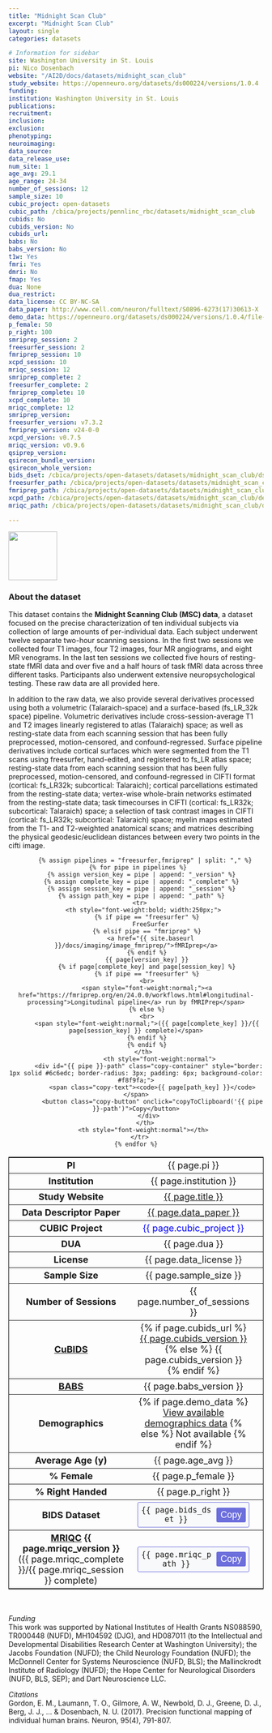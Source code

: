 ```yaml
---
title: "Midnight Scan Club"
excerpt: "Midnight Scan Club"
layout: single
categories: datasets

# Information for sidebar
site: Washington University in St. Louis
pi: Nico Dosenbach
website: "/AI2D/docs/datasets/midnight_scan_club"
study_website: https://openneuro.org/datasets/ds000224/versions/1.0.4
funding: 
institution: Washington University in St. Louis
publications: 
recruitment: 
inclusion: 
exclusion: 
phenotyping: 
neuroimaging: 
data_source: 
data_release_use: 
num_site: 1
age_avg: 29.1
age_range: 24-34
number_of_sessions: 12
sample_size: 10
cubic_project: open-datasets
cubic_path: /cbica/projects/pennlinc_rbc/datasets/midnight_scan_club
cubids: No
cubids_version: No
cubids_url: 
babs: No
babs_version: No
t1w: Yes
fmri: Yes
dmri: No
fmap: Yes
dua: None
dua_restrict: 
data_license: CC BY-NC-SA
data_paper: http://www.cell.com/neuron/fulltext/S0896-6273(17)30613-X
demo_data: https://openneuro.org/datasets/ds000224/versions/1.0.4/file-display/participants.json
p_female: 50
p_right: 100
smriprep_session: 2
freesurfer_session: 2
fmriprep_session: 10
xcpd_session: 10
mriqc_session: 12
smriprep_complete: 2
freesurfer_complete: 2
fmriprep_complete: 10
xcpd_complete: 10
mriqc_complete: 12
smriprep_version: 
freesurfer_version: v7.3.2
fmriprep_version: v24-0-0
xcpd_version: v0.7.5
mriqc_version: v0.9.6
qsiprep_version: 
qsirecon_bundle_version: 
qsirecon_whole_version: 
bids_dset: /cbica/projects/open-datasets/datasets/midnight_scan_club/dset
freesurfer_path: /cbica/projects/open-datasets/datasets/midnight_scan_club/derivatives/fmriprep-24.0.0/sourcedata/freesurfer/
fmriprep_path: /cbica/projects/open-datasets/datasets/midnight_scan_club/derivatives/fmriprep-24.0.0
xcpd_path: /cbica/projects/open-datasets/datasets/midnight_scan_club/derivatives/xcp_d-0.7.5
mriqc_path: /cbica/projects/open-datasets/datasets/midnight_scan_club/ds000224/derivatives/mriqc

---
```

<div style="text-align: left;">
     <img src="{{ site.baseurl }}/assets/images/logos/WashU.png" style="width: auto; height: 10vw;" />
</div>

### About the dataset

This dataset contains the **Midnight Scanning Club (MSC) data**, a dataset focused on the precise characterization of ten individual subjects via collection of large amounts of per-individual data. Each subject underwent twelve separate two-hour scanning sessions. In the first two sessions we collected four T1 images, four T2 images, four MR angiograms, and eight MR venograms. In the last ten sessions we collected five hours of resting-state fMRI data and over five and a half hours of task fMRI data across three different tasks. Participants also underwent extensive neuropsychological testing. These raw data are all provided here.

In addition to the raw data, we also provide several derivatives processed using both a volumetric (Talaraich-space) and a surface-based (fs_LR_32k space) pipeline. Volumetric derivatives include cross-session-average T1 and T2 images linearly registered to atlas (Talaraich) space; as well as resting-state data from each scanning session that has been fully preprocessed, motion-censored, and confound-regressed. Surface pipeline derivatives include cortical surfaces which were segmented from the T1 scans using freesurfer, hand-edited, and registered to fs_LR atlas space; resting-state data from each scanning session that has been fully preprocessed, motion-censored, and confound-regressed in CIFTI format (cortical: fs_LR32k; subcortical: Talaraich); cortical parcellations estimated from the resting-state data; vertex-wise whole-brain networks estimated from the resting-state data; task timecourses in CIFTI (cortical: fs_LR32k; subcortical: Talaraich) space; a selection of task contrast images in CIFTI (cortical: fs_LR32k; subcortical: Talaraich) space; myelin maps estimated from the T1- and T2-weighted anatomical scans; and matrices describing the physical geodesic/euclidean distances between every two points in the cifti image.

<div class="table" align="center">
  <table style="text-align:center; width:100%; font-size:18px; border:1px solid black">
    <tr>
      <th style="font-weight:bold; width:250px;">PI</th>
      <th style="font-weight:normal">{{ page.pi }}</th>
      <th style="font-weight:normal"></th>
    </tr>
    <tr>
      <th style="font-weight:bold; width:250px;">Institution</th>
      <th style="font-weight:normal">{{ page.institution }}</th>
      <th style="font-weight:normal"></th>
    </tr>
    <tr>
      <th style="font-weight:bold; width:250px;">Study Website</th>
      <th style="font-weight:normal"><a href="{{ page.study_website }}">{{ page.title }}</a></th>
      <th style="font-weight:normal"></th>
    </tr>
    <tr>
      <th style="font-weight:bold; width:250px;">Data Descriptor Paper</th>
      <th style="font-weight:normal"><a href="{{ page.data_paper }}">{{ page.data_paper }}</a></th>
      <th style="font-weight:normal"></th>
    </tr>
    <tr>
      <th style="font-weight:bold; width:250px;">CUBIC Project</th>
      <th style="font-weight:normal"><span style="color:blue;">{{ page.cubic_project }}</span></th>
      <th style="font-weight:normal"></th>
    </tr>
    <tr>
      <th style="font-weight:bold; width:250px;">DUA</th>
      <th style="font-weight:normal">{{ page.dua }}</th>
      <th style="font-weight:normal"></th>
    </tr>
    <tr>
      <th style="font-weight:bold; width:250px;">License</th>
      <th style="font-weight:normal">{{ page.data_license }}</th>
      <th style="font-weight:normal"></th>
    </tr>
    <tr>
      <th style="font-weight:bold; width:250px;">Sample Size</th>
      <th style="font-weight:normal">{{ page.sample_size }}</th>
      <th style="font-weight:normal"></th>
    </tr>
    <tr>
      <th style="font-weight:bold; width:250px;">Number of Sessions</th>
      <th style="font-weight:normal">{{ page.number_of_sessions }}</th>
      <th style="font-weight:normal"></th>
    </tr>
    <tr>
      <th style="font-weight:bold; width:250px;"><a href="{{ site.baseurl }}/docs/imaging/image_curation/">CuBIDS</a></th>
      <th style="font-weight:normal">
        {% if page.cubids_url %}
          <a href="{{ page.cubids_url }}">{{ page.cubids_version }}</a>
        {% else %}
          {{ page.cubids_version }}
        {% endif %}
      </th>
      <th style="font-weight:normal"></th>
    </tr>
    <tr>
      <th style="font-weight:bold; width:250px;"><a href="{{ site.baseurl }}/docs/imaging/image_babs/">BABS</a></th>
      <th style="font-weight:normal">{{ page.babs_version }}</th>
      <th style="font-weight:normal"></th>
    </tr>
    <tr>
      <th style="font-weight:bold; width:250px;">Demographics</th>
      <th style="font-weight:normal">
        {% if page.demo_data %}
          <a href="{{ page.demo_data }}">View available demographics data</a>
        {% else %}
          Not available
        {% endif %}
      </th>
      <th style="font-weight:normal"></th>
    </tr>
    <tr>
      <th style="font-weight:bold; width:250px;">Average Age (y)</th>
      <th style="font-weight:normal">{{ page.age_avg }}</th>
      <th style="font-weight:normal"></th>
    </tr>
    <tr>
      <th style="font-weight:bold; width:250px;">% Female</th>
      <th style="font-weight:normal">{{ page.p_female }}</th>
      <th style="font-weight:normal"></th>
    </tr>
    <tr>
      <th style="font-weight:bold; width:250px;">% Right Handed</th>
      <th style="font-weight:normal">{{ page.p_right }}</th>
      <th style="font-weight:normal"></th>
    </tr>
    <tr>
      <th style="font-weight:bold; width:250px;">BIDS Dataset</th>
      <th style="font-weight:normal">
        <div id="bids-dataset-copy" class="copy-container" style="border: 1px solid #6c6edc; border-radius: 3px; padding: 6px; background-color: #f8f9fa;">
          <span class="copy-text"><code>{{ page.bids_dset }}</code></span>
          <button class="copy-button" onclick="copyToClipboard('bids-dataset-copy')">Copy</button>
        </div>
      </th>
      <th style="font-weight:normal"></th>
    </tr>
    <tr>
      <th style="font-weight:bold; width:250px;">
        <a href="https://mriqc.readthedocs.io/">MRIQC</a>
        {{ page.mriqc_version }}
        <br>
        <span style="font-weight:normal;">({{ page.mriqc_complete }}/{{ page.mriqc_session }} complete)</span>
      </th>
      <th style="font-weight:normal">
        <div id="mriqc-path" class="copy-container" style="border: 1px solid #6c6edc; border-radius: 3px; padding: 6px; background-color: #f8f9fa;">
          <span class="copy-text"><code>{{ page.mriqc_path }}</code></span>
          <button class="copy-button" onclick="copyToClipboard('mriqc-path')">Copy</button>
        </div>
      </th>
      <th style="font-weight:normal"></th>
    </tr>

         {% assign pipelines = "freesurfer,fmriprep" | split: "," %}
     {% for pipe in pipelines %}
       {% assign version_key = pipe | append: "_version" %}
       {% assign complete_key = pipe | append: "_complete" %}
       {% assign session_key = pipe | append: "_session" %}
       {% assign path_key = pipe | append: "_path" %}
      <tr>
        <th style="font-weight:bold; width:250px;">
          {% if pipe == "freesurfer" %}
            FreeSurfer
          {% elsif pipe == "fmriprep" %}
            <a href="{{ site.baseurl }}/docs/imaging/image_fmriprep/">fMRIprep</a>
          {% endif %}
          {{ page[version_key] }}
          {% if page[complete_key] and page[session_key] %}
          {% if pipe == "freesurfer" %}
          <br>
          <span style="font-weight:normal;"><a href="https://fmriprep.org/en/24.0.0/workflows.html#longitudinal-processing">Longitudinal pipeline</a> run by fMRIPrep</span>
          {% else %}
          <br>
          <span style="font-weight:normal;">({{ page[complete_key] }}/{{ page[session_key] }} complete)</span>
          {% endif %}
          {% endif %}
        </th>
                 <th style="font-weight:normal">
           <div id="{{ pipe }}-path" class="copy-container" style="border: 1px solid #6c6edc; border-radius: 3px; padding: 6px; background-color: #f8f9fa;">
             <span class="copy-text"><code>{{ page[path_key] }}</code></span>
             <button class="copy-button" onclick="copyToClipboard('{{ pipe }}-path')">Copy</button>
           </div>
         </th>
        <th style="font-weight:normal"></th>
      </tr>
    {% endfor %}
  </table>
</div>

<style>
.copy-container { display: flex; align-items: center; justify-content: space-between; gap: 10px; }
.copy-text { flex: 1; word-break: break-all; }
.copy-button {
  background-color: rgb(108, 110, 220);
  color: white;
  border: none;
  padding: 4px 8px;
  border-radius: 3px;
  cursor: pointer;
  font-size: 18px;
  white-space: nowrap;
  flex-shrink: 0;
}
.copy-button:hover { background-color: rgb(104, 106, 235); }
.copy-button:active { background-color: rgb(84, 86, 215); }
</style>

<script>
function showTab(tabName) {
  var tabType = tabName.indexOf('-dl') !== -1 ? 'datalad' : 'ephemeral';
  var tabContents = document.getElementsByClassName('tab-content');
  for (var i = 0; i < tabContents.length; i++) {
    tabContents[i].classList.remove('active');
  }
  var tabButtons = document.getElementsByClassName('tab-button');
  for (var j = 0; j < tabButtons.length; j++) {
    tabButtons[j].classList.remove('active');
  }
  if (tabType === 'datalad') {
    var dls = document.querySelectorAll('[id$="-dl"]');
    var dlButtons = document.querySelectorAll('[onclick*="-dl"]');
    dls.forEach(function(c) { c.classList.add('active'); });
    dlButtons.forEach(function(b) { b.classList.add('active'); });
  } else {
    var eph = document.querySelectorAll('[id$="-ephe"]');
    var epheButtons = document.querySelectorAll('[onclick*="-ephe"]');
    eph.forEach(function(c) { c.classList.add('active'); });
    epheButtons.forEach(function(b) { b.classList.add('active'); });
  }
}
function copyToClipboard(elementId) {
  var element = document.getElementById(elementId);
  var textToCopy = element.querySelector('.copy-text').textContent;
  var textarea = document.createElement('textarea');
  textarea.value = textToCopy;
  document.body.appendChild(textarea);
  textarea.select();
  document.execCommand('copy');
  document.body.removeChild(textarea);
  var button = element.querySelector('.copy-button');
  var originalText = button.textContent;
  button.textContent = 'Copied!';
  button.style.backgroundColor = '#28a745';
  setTimeout(function() {
    button.textContent = originalText;
    button.style.backgroundColor = 'rgb(108, 110, 220)';
  }, 1000);
}
</script>

<br>

*Funding*
<br>
This work was supported by National Institutes of Health Grants NS088590, TR000448 (NUFD), MH104592 (DJG), and HD087011 (to the Intellectual and Developmental Disabilities Research Center at Washington University); the Jacobs Foundation (NUFD); the Child Neurology Foundation (NUFD); the McDonnell Center for Systems Neuroscience (NUFD, BLS); the Mallinckrodt Institute of Radiology (NUFD); the Hope Center for Neurological Disorders (NUFD, BLS, SEP); and Dart Neuroscience LLC.

*Citations*
<br>
Gordon, E. M., Laumann, T. O., Gilmore, A. W., Newbold, D. J., Greene, D. J., Berg, J. J., ... & Dosenbach, N. U. (2017). Precision functional mapping of individual human brains. Neuron, 95(4), 791-807.